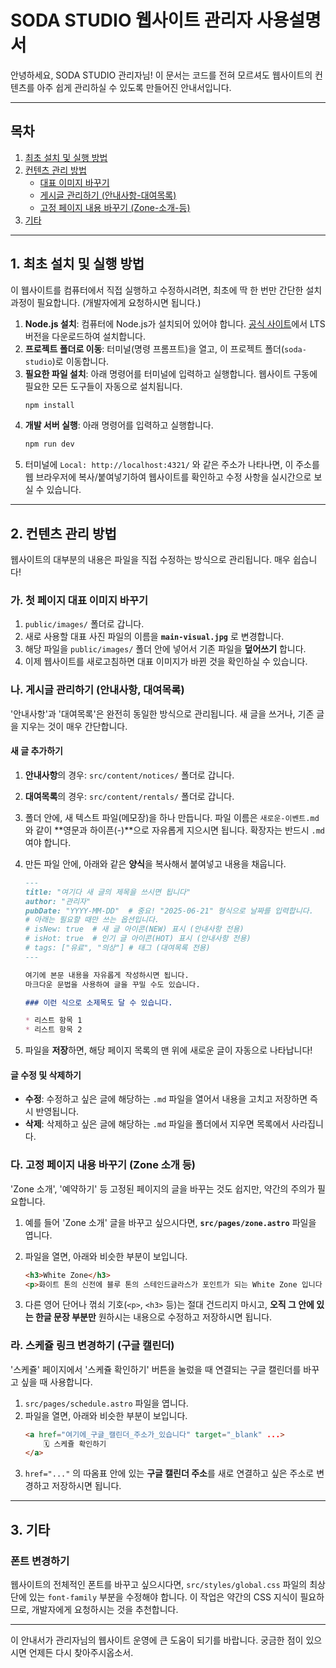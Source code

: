 # SODA STUDIO 웹사이트 관리자 사용설명서

안녕하세요, SODA STUDIO 관리자님!
이 문서는 코드를 전혀 모르셔도 웹사이트의 컨텐츠를 아주 쉽게 관리하실 수 있도록 만들어진 안내서입니다.

---

## 목차

1.  [최초 설치 및 실행 방법](#1-최초-설치-및-실행-방법)
2.  [컨텐츠 관리 방법](#2-컨텐츠-관리-방법)
    - [대표 이미지 바꾸기](#가-첫-페이지-대표-이미지-바꾸기)
    - [게시글 관리하기 (안내사항-대여목록)](#나-게시글-관리하기-안내사항-대여목록)
    - [고정 페이지 내용 바꾸기 (Zone-소개-등)](#다-고정-페이지-내용-바꾸기-zone-소개-등)
3.  [기타](#3-기타)

---

## 1. 최초 설치 및 실행 방법

이 웹사이트를 컴퓨터에서 직접 실행하고 수정하시려면, 최초에 딱 한 번만 간단한 설치 과정이 필요합니다. (개발자에게 요청하시면 됩니다.)

1.  **Node.js 설치**: 컴퓨터에 Node.js가 설치되어 있어야 합니다. [공식 사이트](https://nodejs.org/)에서 LTS 버전을 다운로드하여 설치합니다.
2.  **프로젝트 폴더로 이동**: 터미널(명령 프롬프트)을 열고, 이 프로젝트 폴더(`soda-studio`)로 이동합니다.
3.  **필요한 파일 설치**: 아래 명령어를 터미널에 입력하고 실행합니다. 웹사이트 구동에 필요한 모든 도구들이 자동으로 설치됩니다.
    ```bash
    npm install
    ```
4.  **개발 서버 실행**: 아래 명령어를 입력하고 실행합니다.
    ```bash
    npm run dev
    ```
5.  터미널에 `Local: http://localhost:4321/` 와 같은 주소가 나타나면, 이 주소를 웹 브라우저에 복사/붙여넣기하여 웹사이트를 확인하고 수정 사항을 실시간으로 보실 수 있습니다.

---

## 2. 컨텐츠 관리 방법

웹사이트의 대부분의 내용은 파일을 직접 수정하는 방식으로 관리됩니다. 매우 쉽습니다!

### 가. 첫 페이지 대표 이미지 바꾸기

1.  `public/images/` 폴더로 갑니다.
2.  새로 사용할 대표 사진 파일의 이름을 **`main-visual.jpg`** 로 변경합니다.
3.  해당 파일을 `public/images/` 폴더 안에 넣어서 기존 파일을 **덮어쓰기** 합니다.
4.  이제 웹사이트를 새로고침하면 대표 이미지가 바뀐 것을 확인하실 수 있습니다.

### 나. 게시글 관리하기 (안내사항, 대여목록)

'안내사항'과 '대여목록'은 완전히 동일한 방식으로 관리됩니다. 새 글을 쓰거나, 기존 글을 지우는 것이 매우 간단합니다.

#### 새 글 추가하기

1.  **안내사항**의 경우: `src/content/notices/` 폴더로 갑니다.
2.  **대여목록**의 경우: `src/content/rentals/` 폴더로 갑니다.
3.  폴더 안에, 새 텍스트 파일(메모장)을 하나 만듭니다. 파일 이름은 `새로운-이벤트.md` 와 같이 **영문과 하이픈(-)**으로 자유롭게 지으시면 됩니다. 확장자는 반드시 `.md` 여야 합니다.
4.  만든 파일 안에, 아래와 같은 **양식**을 복사해서 붙여넣고 내용을 채웁니다.

    ```markdown
    ---
    title: "여기다 새 글의 제목을 쓰시면 됩니다"
    author: "관리자"
    pubDate: "YYYY-MM-DD"  # 중요! "2025-06-21" 형식으로 날짜를 입력합니다.
    # 아래는 필요할 때만 쓰는 옵션입니다.
    # isNew: true  # 새 글 아이콘(NEW) 표시 (안내사항 전용)
    # isHot: true  # 인기 글 아이콘(HOT) 표시 (안내사항 전용)
    # tags: ["유료", "의상"] # 태그 (대여목록 전용)
    ---
    
    여기에 본문 내용을 자유롭게 작성하시면 됩니다.
    마크다운 문법을 사용하여 글을 꾸밀 수도 있습니다.
    
    ### 이런 식으로 소제목도 달 수 있습니다.
    
    * 리스트 항목 1
    * 리스트 항목 2
    ```
5.  파일을 **저장**하면, 해당 페이지 목록의 맨 위에 새로운 글이 자동으로 나타납니다!

#### 글 수정 및 삭제하기

*   **수정**: 수정하고 싶은 글에 해당하는 `.md` 파일을 열어서 내용을 고치고 저장하면 즉시 반영됩니다.
*   **삭제**: 삭제하고 싶은 글에 해당하는 `.md` 파일을 폴더에서 지우면 목록에서 사라집니다.

### 다. 고정 페이지 내용 바꾸기 (Zone 소개 등)

'Zone 소개', '예약하기' 등 고정된 페이지의 글을 바꾸는 것도 쉽지만, 약간의 주의가 필요합니다.

1.  예를 들어 'Zone 소개' 글을 바꾸고 싶으시다면, **`src/pages/zone.astro`** 파일을 엽니다.
2.  파일을 열면, 아래와 비슷한 부분이 보입니다.

    ```html
    <h3>White Zone</h3>
    <p>화이트 톤의 신전에 블루 톤의 스테인드글라스가 포인트가 되는 White Zone 입니다 🤍</p>
    ```

3.  다른 영어 단어나 꺾쇠 기호(`<p>`, `<h3>` 등)는 절대 건드리지 마시고, **오직 그 안에 있는 한글 문장 부분만** 원하시는 내용으로 수정하고 저장하시면 됩니다.

### 라. 스케쥴 링크 변경하기 (구글 캘린더)

'스케쥴' 페이지에서 '스케쥴 확인하기' 버튼을 눌렀을 때 연결되는 구글 캘린더를 바꾸고 싶을 때 사용합니다.

1.  `src/pages/schedule.astro` 파일을 엽니다.
2.  파일을 열면, 아래와 비슷한 부분이 보입니다.
    ```html
    <a href="여기에_구글_캘린더_주소가_있습니다" target="_blank" ...>
        🗓️ 스케쥴 확인하기
    </a>
    ```
3.  `href="..."` 의 따옴표 안에 있는 **구글 캘린더 주소**를 새로 연결하고 싶은 주소로 변경하고 저장하시면 됩니다.

---

## 3. 기타

### 폰트 변경하기

웹사이트의 전체적인 폰트를 바꾸고 싶으시다면, `src/styles/global.css` 파일의 최상단에 있는 `font-family` 부분을 수정해야 합니다. 이 작업은 약간의 CSS 지식이 필요하므로, 개발자에게 요청하시는 것을 추천합니다.

---

이 안내서가 관리자님의 웹사이트 운영에 큰 도움이 되기를 바랍니다.
궁금한 점이 있으시면 언제든 다시 찾아주시옵소서.
